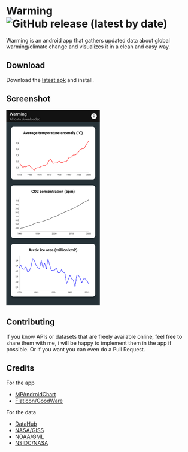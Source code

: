# Warming ![GitHub release (latest by date)](https://img.shields.io/github/downloads/Belluxx/Warming/latest/total?style=for-the-badge)
Warming is an android app that gathers updated data about global warming/climate change and visualizes it in a clean and easy way.

## Download
Download the [latest apk](https://github.com/Belluxx/Warming/releases/download/1.1/Warming-v1.1.apk) and install.

## Screenshot
<img src="https://github.com/Belluxx/Warming/raw/main/screenshots/dark.png" width="250" />

## Contributing
If you know APIs or datasets that are freely available online, feel free to share them with me, i will be happy to implement them in the app if possible. Or if you want you can even do a Pull Request.

## Credits
For the app
* [MPAndroidChart](https://github.com/PhilJay/MPAndroidChart)
* [Flaticon/GoodWare](https://www.flaticon.com/authors/good-ware)

For the data
* [DataHub](https://datahub.io/collections/climate-change)
* [NASA/GISS](https://data.giss.nasa.gov/gistemp/graphs/)
* [NOAA/GML](https://gml.noaa.gov/ccgg/trends/global.html)
* [NSIDC/NASA](https://climate.nasa.gov/vital-signs/arctic-sea-ice/)

